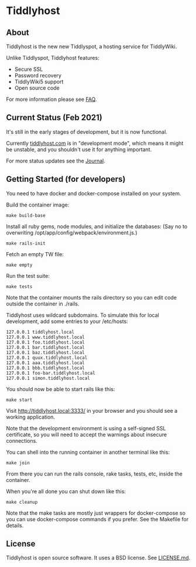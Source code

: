 Tiddlyhost
==========

About
-----

Tiddlyhost is the new new Tiddlyspot, a hosting service for TiddlyWiki.

Unlike Tiddlyspot, Tiddlyhost features:

* Secure SSL
* Password recovery
* TiddlyWiki5 support
* Open source code

For more information please see
[FAQ](https://github.com/simonbaird/tiddlyhost/wiki/FAQ).


Current Status (Feb 2021)
-------------------------

It's still in the early stages of development, but it is now functional.

Currently [tiddlyhost.com](https://tiddlyhost.com/) is in "development
mode", which means it might be unstable, and you shouldn't use it for anything
important.

For more status updates see the
[Journal](https://github.com/simonbaird/tiddlyhost/wiki/Journal).


Getting Started (for developers)
--------------------------------

You need to have docker and docker-compose installed on your system.

Build the container image:

    make build-base

Install all ruby gems, node modules, and initialize the databases:
(Say no to overwriting /opt/app/config/webpack/environment.js.)

    make rails-init

Fetch an empty TW file:

    make empty

Run the test suite:

    make tests

Note that the container mounts the rails directory so you can
edit code outside the container in ./rails.

Tiddlyhost uses wildcard subdomains. To simulate this for local development,
add some entries to your /etc/hosts:

    127.0.0.1 tiddlyhost.local
    127.0.0.1 www.tiddlyhost.local
    127.0.0.1 foo.tiddlyhost.local
    127.0.0.1 bar.tiddlyhost.local
    127.0.0.1 baz.tiddlyhost.local
    127.0.0.1 quux.tiddlyhost.local
    127.0.0.1 aaa.tiddlyhost.local
    127.0.0.1 bbb.tiddlyhost.local
    127.0.0.1 foo-bar.tiddlyhost.local
    127.0.0.1 simon.tiddlyhost.local

You should now be able to start rails like this:

    make start

Visit <http://tiddlyhost.local:3333/> in your browser and you should see a working
application.

Note that the development environment is using a self-signed SSL certificate,
so you will need to accept the warnings about insecure connections.

You can shell into the running container in another terminal like this:

    make join

From there you can run the rails console, rake tasks, tests, etc, inside the
container.

When you're all done you can shut down like this:

    make cleanup

Note that the make tasks are mostly just wrappers for docker-compose so you
can use docker-compose commands if you prefer. See the Makefile for details.


License
-------

Tiddlyhost is open source software. It uses a BSD license. See
[LICENSE.md](LICENSE.md).
